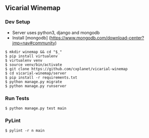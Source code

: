 ## Vicarial Winemap            

### Dev Setup
* Server uses python3, django and mongodb
* Install [mongodb] (https://www.mongodb.com/download-center?jmp=nav#community)
```shell
$ mkdir winemap && cd "$_"
$ pip install virtualenv
$ virtualenv venv
$ source venv/bin/activate
$ git clone https://github.com/cxplanet/vicarial-winemap 
$ cd vicarial-winemap/server
$ pip install -r requirements.txt
$ python manage.py migrate
$ python manage.py runserver
```

### Run Tests
```shell
$ python manage.py test main
```

### PyLint
```shell
$ pylint -r n main
```


